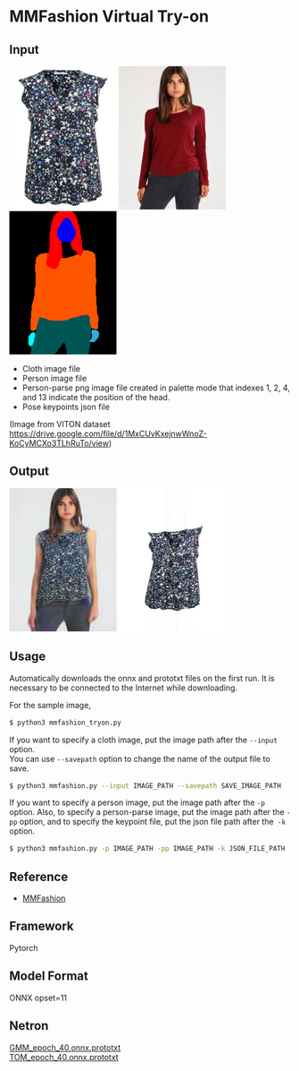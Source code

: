 # MMFashion Virtual Try-on

## Input

![Input](cloth/019029_1.jpg)
![Input](image/000320_0.jpg)
![Input](image-parse/000320_0.png)

- Cloth image file
- Person image file
- Person-parse png image file created in palette mode that indexes 1, 2, 4, and 13 indicate the position of the head.
- Pose keypoints json file

(Image from VITON dataset https://drive.google.com/file/d/1MxCUvKxejnwWnoZ-KoCyMCXo3TLhRuTo/view)

## Output

![Output](output.png)
![Output](output-warp-cloth.png)

## Usage
Automatically downloads the onnx and prototxt files on the first run.
It is necessary to be connected to the Internet while downloading.

For the sample image,
``` bash
$ python3 mmfashion_tryon.py
```

If you want to specify a cloth image, put the image path after the `--input` option.  
You can use `--savepath` option to change the name of the output file to save.
```bash
$ python3 mmfashion.py --input IMAGE_PATH --savepath SAVE_IMAGE_PATH
```

If you want to specify a person image, put the image path after the `-p` option. 
Also, to specify a person-parse image, put the image path after the `-pp` option, 
and to specify the keypoint file, put the json file path after the` -k` option.
```bash
$ python3 mmfashion.py -p IMAGE_PATH -pp IMAGE_PATH -k JSON_FILE_PATH
```

## Reference

- [MMFashion](https://github.com/open-mmlab/mmfashion)

## Framework

Pytorch

## Model Format

ONNX opset=11

## Netron

[GMM_epoch_40.onnx.prototxt](https://lutzroeder.github.io/netron/?url=https://storage.googleapis.com/ailia-models/mmfashion_tryon/GMM_epoch_40.onnx.prototxt)  
[TOM_epoch_40.onnx.prototxt](https://lutzroeder.github.io/netron/?url=https://storage.googleapis.com/ailia-models/mmfashion_tryon/TOM_epoch_40.onnx.prototxt)  
